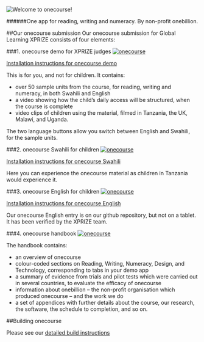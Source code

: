 ![Welcome to onecourse!](https://onebillion.org/img/onecourse/onecourse-logo-medium.svg)


######One app for reading, writing and numeracy. By non-profit onebillion.



##Our onecourse submission 
Our onecourse submission for Global Learning XPRIZE consists of four elements:

###1. onecourse demo for XPRIZE judges
[![onecourse](https://img.shields.io/badge/Filesytem%20Images-⬇%20Download%20onecourse%20Demo-37bc37.svg)](releases/download/v1.0.0/onecourse-demo-v1.0.0.tar.gz "onecourse demo")

[Installation instructions for onecourse demo](INSTALL.md)

This is for you, and not for children. It contains:

- over 50 sample units from the course, for reading, writing and numeracy, in both Swahili and English 
- a video showing how the child’s daily access will be structured, when the course is complete 
- video clips of children using the material, filmed in Tanzania, the UK, Malawi, and Uganda. 

The two language buttons allow you switch between English and Swahili, for the sample units. 


###2. onecourse Swahili for children
[![onecourse](https://img.shields.io/badge/Filesytem%20Images-⬇%20Download%20onecourse%20Swahili-ffce00.svg)](releases/download/v1.0.0/onecourse-swahili-v1.0.0.tar.gz "onecourse demo")

[Installation instructions for onecourse Swahili](INSTALL.md)

Here you can experience the onecourse material as children in Tanzania would experience it.  

###3. onecourse English for children
[![onecourse](https://img.shields.io/badge/Filesytem%20Images-⬇%20Download%20onecourse%20English-ff0000.svg)](releases/download/v1.0.0/onecourse-english-v1.0.0.tar.gz "onecourse demo")

[Installation instructions for onecourse English](INSTALL.md)

Our onecourse English entry is on our github repository, but not on a tablet. It has been verified by the XPRIZE team. 

###4. onecourse handbook
[![onecourse](https://img.shields.io/badge/PDF-📖%20View%20onecourse%20Handbook-0092ff.svg)](onecourse_handbook.pdf "onecourse demo")

The handbook contains:

- an overview of onecourse 
- colour-coded sections on Reading, Writing, Numeracy, Design, and Technology, corresponding to tabs in your demo app 
- a summary of evidence from trials and pilot tests which were carried out in several countries, to evaluate the efficacy of onecourse 
- information about onebillion – the non-profit organisation which produced onecourse – and the work we do
- a set of appendices with further details about the course, our research, the software, the schedule to completion, and so on.


##Building onecourse

Please see our [detailed build instructions](BUILD.md)
